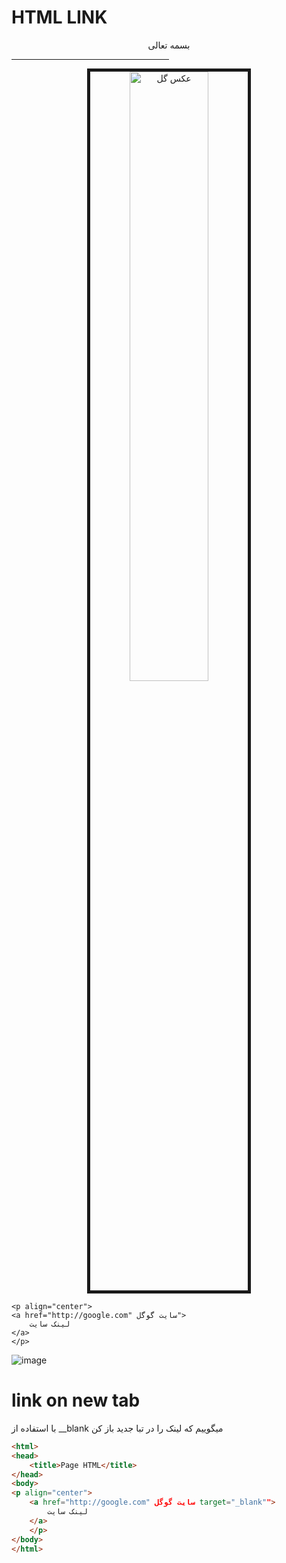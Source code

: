 # HTML LINK

<html>
<head>
    <title>Page HTML</title>
</head>
<body>
    <!--وسط چین-->
    <p align="center">
        بسمه تعالی
    </p>
    <hr align="center" width="50%">
    <!--خط به اندازه 50 درصد صفحه-->
    <p align="center">
    <!--برای دادن لینک به عکس -->
      <a href="http://google.com">
    <img \ src="flower.jpg" width="50%"  border="5px" alt="عکس گل">
    </a>
    </p>
    
    <p align="center">
    <a href="http://google.com" سایت گوگل">
        لینک سایت
    </a>
    </p>
</body>
</html>

![image](https://github.com/milad6745/HTML/assets/113288076/fb8c74c2-da6d-4d8a-8b0e-a0dfb829ec76)


# link on new tab
با استفاده از __blank میگوییم که لینک را در تبا جدید باز کن

```html
<html>
<head>
    <title>Page HTML</title>
</head>
<body>
<p align="center">
    <a href="http://google.com" سایت گوگل target="_blank"">
        لینک سایت
    </a>
    </p>
</body>
</html>
```
